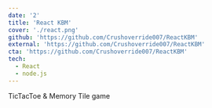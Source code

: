 ```yaml
---
date: '2'
title: 'React KBM'
cover: './react.png'
github: 'https://github.com/Crushoverride007/ReactKBM'
external: 'https://github.com/Crushoverride007/ReactKBM'
cta: 'https://github.com/Crushoverride007/ReactKBM'
tech:
  - React
  - node.js
---
```


TicTacToe & Memory Tile game
